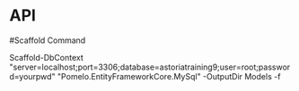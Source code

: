# API

#Scaffold Command

Scaffold-DbContext "server=localhost;port=3306;database=astoriatraining9;user=root;password=yourpwd" "Pomelo.EntityFrameworkCore.MySql" -OutputDir Models -f
